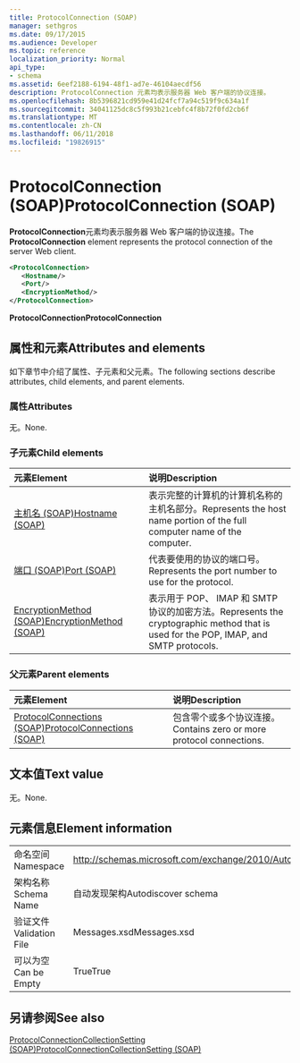 ```yaml
---
title: ProtocolConnection (SOAP)
manager: sethgros
ms.date: 09/17/2015
ms.audience: Developer
ms.topic: reference
localization_priority: Normal
api_type:
- schema
ms.assetid: 6eef2188-6194-48f1-ad7e-46104aecdf56
description: ProtocolConnection 元素均表示服务器 Web 客户端的协议连接。
ms.openlocfilehash: 8b5396821cd959e41d24fcf7a94c519f9c634a1f
ms.sourcegitcommit: 34041125dc8c5f993b21cebfc4f8b72f0fd2cb6f
ms.translationtype: MT
ms.contentlocale: zh-CN
ms.lasthandoff: 06/11/2018
ms.locfileid: "19826915"
---
```

# <a name="protocolconnection-soap"></a><span data-ttu-id="405ef-103">ProtocolConnection (SOAP)</span><span class="sxs-lookup"><span data-stu-id="405ef-103">ProtocolConnection (SOAP)</span></span>

<span data-ttu-id="405ef-104">**ProtocolConnection**元素均表示服务器 Web 客户端的协议连接。</span><span class="sxs-lookup"><span data-stu-id="405ef-104">The **ProtocolConnection** element represents the protocol connection of the server Web client.</span></span> 
  
```XML
<ProtocolConnection>
   <Hostname/>
   <Port/>
   <EncryptionMethod/>
</ProtocolConnection>
```

 <span data-ttu-id="405ef-105">**ProtocolConnection**</span><span class="sxs-lookup"><span data-stu-id="405ef-105">**ProtocolConnection**</span></span>
## <a name="attributes-and-elements"></a><span data-ttu-id="405ef-106">属性和元素</span><span class="sxs-lookup"><span data-stu-id="405ef-106">Attributes and elements</span></span>

<span data-ttu-id="405ef-107">如下章节中介绍了属性、子元素和父元素。</span><span class="sxs-lookup"><span data-stu-id="405ef-107">The following sections describe attributes, child elements, and parent elements.</span></span>
  
### <a name="attributes"></a><span data-ttu-id="405ef-108">属性</span><span class="sxs-lookup"><span data-stu-id="405ef-108">Attributes</span></span>

<span data-ttu-id="405ef-109">无。</span><span class="sxs-lookup"><span data-stu-id="405ef-109">None.</span></span>
  
### <a name="child-elements"></a><span data-ttu-id="405ef-110">子元素</span><span class="sxs-lookup"><span data-stu-id="405ef-110">Child elements</span></span>

|<span data-ttu-id="405ef-111">**元素**</span><span class="sxs-lookup"><span data-stu-id="405ef-111">**Element**</span></span>|<span data-ttu-id="405ef-112">**说明**</span><span class="sxs-lookup"><span data-stu-id="405ef-112">**Description**</span></span>|
|:-----|:-----|
|[<span data-ttu-id="405ef-113">主机名 (SOAP)</span><span class="sxs-lookup"><span data-stu-id="405ef-113">Hostname (SOAP)</span></span>](hostname-soap.md) <br/> |<span data-ttu-id="405ef-114">表示完整的计算机的计算机名称的主机名部分。</span><span class="sxs-lookup"><span data-stu-id="405ef-114">Represents the host name portion of the full computer name of the computer.</span></span>  <br/> |
|[<span data-ttu-id="405ef-115">端口 (SOAP)</span><span class="sxs-lookup"><span data-stu-id="405ef-115">Port (SOAP)</span></span>](port-soap.md) <br/> |<span data-ttu-id="405ef-116">代表要使用的协议的端口号。</span><span class="sxs-lookup"><span data-stu-id="405ef-116">Represents the port number to use for the protocol.</span></span>  <br/> |
|[<span data-ttu-id="405ef-117">EncryptionMethod (SOAP)</span><span class="sxs-lookup"><span data-stu-id="405ef-117">EncryptionMethod (SOAP)</span></span>](encryptionmethod-soap.md) <br/> |<span data-ttu-id="405ef-118">表示用于 POP、 IMAP 和 SMTP 协议的加密方法。</span><span class="sxs-lookup"><span data-stu-id="405ef-118">Represents the cryptographic method that is used for the POP, IMAP, and SMTP protocols.</span></span>  <br/> |
   
### <a name="parent-elements"></a><span data-ttu-id="405ef-119">父元素</span><span class="sxs-lookup"><span data-stu-id="405ef-119">Parent elements</span></span>

|<span data-ttu-id="405ef-120">**元素**</span><span class="sxs-lookup"><span data-stu-id="405ef-120">**Element**</span></span>|<span data-ttu-id="405ef-121">**说明**</span><span class="sxs-lookup"><span data-stu-id="405ef-121">**Description**</span></span>|
|:-----|:-----|
|[<span data-ttu-id="405ef-122">ProtocolConnections (SOAP)</span><span class="sxs-lookup"><span data-stu-id="405ef-122">ProtocolConnections (SOAP)</span></span>](protocolconnections-soap.md) <br/> |<span data-ttu-id="405ef-123">包含零个或多个协议连接。</span><span class="sxs-lookup"><span data-stu-id="405ef-123">Contains zero or more protocol connections.</span></span>  <br/> |
   
## <a name="text-value"></a><span data-ttu-id="405ef-124">文本值</span><span class="sxs-lookup"><span data-stu-id="405ef-124">Text value</span></span>

<span data-ttu-id="405ef-125">无。</span><span class="sxs-lookup"><span data-stu-id="405ef-125">None.</span></span>
  
## <a name="element-information"></a><span data-ttu-id="405ef-126">元素信息</span><span class="sxs-lookup"><span data-stu-id="405ef-126">Element information</span></span>

|||
|:-----|:-----|
|<span data-ttu-id="405ef-127">命名空间</span><span class="sxs-lookup"><span data-stu-id="405ef-127">Namespace</span></span>  <br/> |http://schemas.microsoft.com/exchange/2010/Autodiscover  <br/> |
|<span data-ttu-id="405ef-128">架构名称</span><span class="sxs-lookup"><span data-stu-id="405ef-128">Schema Name</span></span>  <br/> |<span data-ttu-id="405ef-129">自动发现架构</span><span class="sxs-lookup"><span data-stu-id="405ef-129">Autodiscover schema</span></span>  <br/> |
|<span data-ttu-id="405ef-130">验证文件</span><span class="sxs-lookup"><span data-stu-id="405ef-130">Validation File</span></span>  <br/> |<span data-ttu-id="405ef-131">Messages.xsd</span><span class="sxs-lookup"><span data-stu-id="405ef-131">Messages.xsd</span></span>  <br/> |
|<span data-ttu-id="405ef-132">可以为空</span><span class="sxs-lookup"><span data-stu-id="405ef-132">Can be Empty</span></span>  <br/> |<span data-ttu-id="405ef-133">True</span><span class="sxs-lookup"><span data-stu-id="405ef-133">True</span></span>  <br/> |
   
## <a name="see-also"></a><span data-ttu-id="405ef-134">另请参阅</span><span class="sxs-lookup"><span data-stu-id="405ef-134">See also</span></span>



[<span data-ttu-id="405ef-135">ProtocolConnectionCollectionSetting (SOAP)</span><span class="sxs-lookup"><span data-stu-id="405ef-135">ProtocolConnectionCollectionSetting (SOAP)</span></span>](protocolconnectioncollectionsetting-soap.md)


